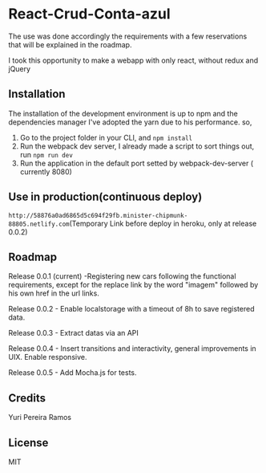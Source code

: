 # React-Crud-Conta-azul

The use was done accordingly the requirements with a few reservations that will be explained in the roadmap.

I took this opportunity to make a webapp with only react, without redux and jQuery


## Installation

The installation of the development environment is up to npm and the dependencies manager I've adopted the yarn due to his performance. so,

1. Go to the project folder in your CLI, and `npm install`
2. Run the webpack dev server, I already made a script to sort things out, run `npm run dev`
3. Run the application in the default port setted by webpack-dev-server ( currently 8080)



## Use in production(continuous deploy)

`http://58876a0ad6865d5c694f29fb.minister-chipmunk-88805.netlify.com`(Temporary Link before deploy in heroku, only at release 0.0.2)


## Roadmap

Release 0.0.1 (current) -Registering new cars following the functional requirements, except for the replace link by the word "imagem" followed by his own href in the url links.

Release 0.0.2 - Enable localstorage with a timeout of 8h to save registered data.

Release 0.0.3 - Extract datas via an API

Release 0.0.4 - Insert transitions and interactivity, general improvements in UIX. Enable responsive.

Release 0.0.5 - Add Mocha.js for tests.

## Credits

Yuri Pereira Ramos 

## License

MIT
